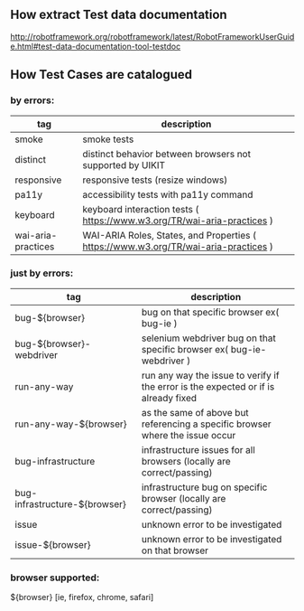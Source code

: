 ## How extract Test data documentation

http://robotframework.org/robotframework/latest/RobotFrameworkUserGuide.html#test-data-documentation-tool-testdoc

## How Test Cases are catalogued

### by errors:

| tag                | description                                                                         |
| ------------------ | ----------------------------------------------------------------------------------- |
| smoke              | smoke tests                                                                         |
| distinct           | distinct behavior between browsers not supported by UIKIT                           |
| responsive         | responsive tests (resize windows)                                                   |
| pa11y              | accessibility tests with pa11y command                                              |
| keyboard           | keyboard interaction tests ( https://www.w3.org/TR/wai-aria-practices )             |
| wai-aria-practices | WAI-ARIA Roles, States, and Properties ( https://www.w3.org/TR/wai-aria-practices ) |

### just by errors:

| tag                            | description                                                                         |
| ------------------------------ | ----------------------------------------------------------------------------------- |
| bug-\${browser}                | bug on that specific browser ex( bug-ie )                                           |
| bug-\${browser}-webdriver      | selenium webdriver bug on that specific browser ex( bug-ie-webdriver )              |
| run-any-way                    | run any way the issue to verify if the error is the expected or if is already fixed |
| run-any-way-\${browser}        | as the same of above but referencing a specific browser where the issue occur       |
| bug-infrastructure             | infrastructure issues for all browsers (locally are correct/passing)                |
| bug-infrastructure-\${browser} | infrastructure bug on specific browser (locally are correct/passing)                |
| issue                          | unknown error to be investigated                                                    |
| issue-\${browser}              | unknown error to be investigated on that browser                                    |

### browser supported:

\${browser} [ie, firefox, chrome, safari]
